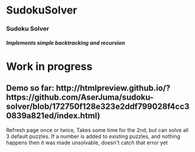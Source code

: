 # SudokuSolver

<h3> Sudoku Solver </h3>
<h5> Implements simple backtracking and recursion </h5>
<h1> Work in progress </h1>

<h2> Demo so far: http://htmlpreview.github.io/?https://github.com/AserJuma/sudoku-solver/blob/172750f128e323e2ddf799028f4cc30839a821ed/index.html) </h2>
<p>Refresh page once or twice,
Takes some time for the 2nd, but can solve all 3 default puzzles.
If a number is added to existing puzzles, and nothing happens then it was made unsolvable, doesn't catch that error yet </p>
